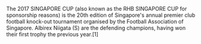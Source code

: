 The 2017 SINGAPORE CUP (also known as the RHB SINGAPORE CUP for sponsorship reasons) is the 20th edition of Singapore's annual premier club football knock-out tournament organised by the Football Association of Singapore. Albirex Niigata (S) are the defending champions, having won their first trophy the previous year.[1]
